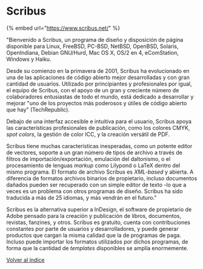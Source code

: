 # Scribus

{% embed url="https://www.scribus.net/" %}

"Bienvenido a Scribus, un programa de diseño y disposición de página disponible para Linux, FreeBSD, PC-BSD, NetBSD, OpenBSD, Solaris, OpenIndiana, Debian GNU/Hurd, Mac OS X, OS/2 en 4, eComStation, Windows y Haiku.

Desde su comienzo en la primavera de 2001, Scribus ha evolucionado en una de las aplicaciones de código abierto mejor desarrolladas y con gran cantidad de usuarios. Utilizado por principiantes y profesionales por igual, el equipo de Scribus, con el apoyo de un gran y creciente número de colaboradores entusiastas de todo el mundo, está dedicado a desarrollar y mejorar "uno de los proyectos más poderosos y útiles de código abierto que hay" (TechRepublic).

Debajo de una interfaz accesible e intuitiva para el usuario, Scribus apoya las características profesionales de publicación, como los colores CMYK, _spot colors_, la gestión de color ICC, y la creación versátil de PDF.

Scribus tiene muchas características inesperadas, como un potente editor de vectores, soporte a un gran número de tipos de archivo a través de filtros de importación/exportación, emulación del daltonismo, o el procesamiento de lenguas _markup_ como Lilypond o LaTeX dentro del mismo programa. El formato de archivo Scribus es _XML-based_ y abierta. A diferencia de formatos archivos binarios de propietario, incluso documentos dañados pueden ser recuperado con un simple editor de texto -lo que a veces es un problema con otros programas de diseño. Scribus ha sido traducida a más de 25 idiomas, y más vendrán en el futuro."

Scribus es la alternativa superior a InDesign, el software de propietario de Adobe pensado para la creación y publicación de libros, documentos, revistas, fanzines, y otros. Scribus es gratuito, cuenta con contribuciones constantes por parte de usuarios y desarrolladores, y puede generar productos que cargan la misma calidad que la de programas de paga. Incluso puede importar los formatos utilizados por dichos programas, de forma que la cantidad de _templates_ disponibles se amplía enormemente.





[Volver al índice](../introduccion/contenidos.md)
